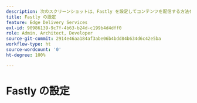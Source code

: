 ```yaml
---
description: 次のスクリーンショットは、Fastly を設定してコンテンツを配信する方法を示しています。基本設定には赤い円が付いています。
title: Fastly の設定
feature: Edge Delivery Services
exl-id: 90986139-9c7f-4b63-b24d-c199b4d4dff0
role: Admin, Architect, Developer
source-git-commit: 2914e46aa184af3abe06b4bdd84b634d6c42e5ba
workflow-type: ht
source-wordcount: '0'
ht-degree: 100%

---
```


# Fastly の設定

<!-- this id is not in snippets.md! {{$include 6b65e1ea-8645-4b2e-a1b6-d330f9849bb0}} -->
